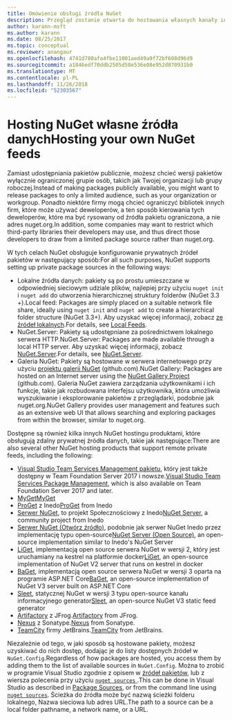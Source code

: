 ```yaml
---
title: Omówienie obsługi źródła NuGet
description: Przegląd zostanie otwarta do hostowania własnych kanały informacyjne pakietu NuGet lub we własnych galeriach, lokalnie lub zdalnie.
author: karann-msft
ms.author: karann
ms.date: 08/25/2017
ms.topic: conceptual
ms.reviewer: anangaur
ms.openlocfilehash: 4741d780afa4fbe11001aed49a9f72bf608d96d9
ms.sourcegitcommit: a1846edf70ddb2505d58e536e08e952d870931b0
ms.translationtype: MT
ms.contentlocale: pl-PL
ms.lasthandoff: 11/26/2018
ms.locfileid: "52303567"
---
```

# <a name="hosting-your-own-nuget-feeds"></a><span data-ttu-id="e9c05-103">Hosting NuGet własne źródła danych</span><span class="sxs-lookup"><span data-stu-id="e9c05-103">Hosting your own NuGet feeds</span></span>

<span data-ttu-id="e9c05-104">Zamiast udostępniania pakietów publicznie, możesz chcieć wersji pakietów wyłącznie ograniczonej grupie osób, takich jak Twojej organizacji lub grupy roboczej.</span><span class="sxs-lookup"><span data-stu-id="e9c05-104">Instead of making packages publicly available, you might want to release packages to only a limited audience, such as your organization or workgroup.</span></span> <span data-ttu-id="e9c05-105">Ponadto niektóre firmy mogą chcieć ograniczyć bibliotek innych firm, które może używać deweloperów, a ten sposób kierowania tych deweloperów, które ma być rysowany od źródła pakietu ograniczona, a nie adres nuget.org.</span><span class="sxs-lookup"><span data-stu-id="e9c05-105">In addition, some companies may want to restrict which third-party libraries their developers may use, and thus direct those developers to draw from a limited package source rather than nuget.org.</span></span>

<span data-ttu-id="e9c05-106">W tych celach NuGet obsługuje konfigurowanie prywatnych źródeł pakietów w następujący sposób:</span><span class="sxs-lookup"><span data-stu-id="e9c05-106">For all such purposes, NuGet supports setting up private package sources in the following ways:</span></span>

- <span data-ttu-id="e9c05-107">Lokalne źródła danych: pakiety są po prostu umieszczane w odpowiedniej sieciowym udziale plików, najlepiej przy użyciu `nuget init` i `nuget add` do utworzenia hierarchicznej struktury folderów (NuGet 3.3 +).</span><span class="sxs-lookup"><span data-stu-id="e9c05-107">Local feed: Packages are simply placed on a suitable network file share, ideally using `nuget init` and `nuget add` to create a hierarchical folder structure (NuGet 3.3+).</span></span> <span data-ttu-id="e9c05-108">Aby uzyskać więcej informacji, zobacz [ze źródeł lokalnych](../hosting-packages/local-feeds.md).</span><span class="sxs-lookup"><span data-stu-id="e9c05-108">For details, see [Local Feeds](../hosting-packages/local-feeds.md).</span></span>
- <span data-ttu-id="e9c05-109">NuGet.Server: Pakiety są udostępniane za pośrednictwem lokalnego serwera HTTP.</span><span class="sxs-lookup"><span data-stu-id="e9c05-109">NuGet.Server: Packages are made available through a local HTTP server.</span></span> <span data-ttu-id="e9c05-110">Aby uzyskać więcej informacji, zobacz [NuGet.Server](../hosting-packages/nuget-server.md).</span><span class="sxs-lookup"><span data-stu-id="e9c05-110">For details, see [NuGet.Server](../hosting-packages/nuget-server.md).</span></span>
- <span data-ttu-id="e9c05-111">Galeria NuGet: Pakiety są hostowane w serwera internetowego przy użyciu [projektu galerii NuGet](https://github.com/NuGet/NuGetGallery#build-and-run-the-gallery-in-arbitrary-number-easy-steps) (github.com).</span><span class="sxs-lookup"><span data-stu-id="e9c05-111">NuGet Gallery: Packages are hosted on an Internet server using the [NuGet Gallery Project](https://github.com/NuGet/NuGetGallery#build-and-run-the-gallery-in-arbitrary-number-easy-steps) (github.com).</span></span> <span data-ttu-id="e9c05-112">Galeria NuGet zawiera zarządzania użytkownikami i ich funkcje, takie jak rozbudowana interfejsu użytkownika, która umożliwia wyszukiwanie i eksplorowanie pakietów z przeglądarki, podobnie jak nuget.org.</span><span class="sxs-lookup"><span data-stu-id="e9c05-112">NuGet Gallery provides user management and features such as an extensive web UI that allows searching and exploring packages from within the browser, similar to nuget.org.</span></span>

<span data-ttu-id="e9c05-113">Dostępne są również kilka innych NuGet hostingu produktami, które obsługują zdalny prywatnej źródła danych, takie jak następujące:</span><span class="sxs-lookup"><span data-stu-id="e9c05-113">There are also several other NuGet hosting products that support remote private feeds, including the following:</span></span>

- <span data-ttu-id="e9c05-114">[Visual Studio Team Services Management pakietu](https://www.visualstudio.com/docs/package/nuget/publish), który jest także dostępny w Team Foundation Server 2017 i nowsze.</span><span class="sxs-lookup"><span data-stu-id="e9c05-114">[Visual Studio Team Services Package Management](https://www.visualstudio.com/docs/package/nuget/publish), which is also available on Team Foundation Server 2017 and later.</span></span>
- [<span data-ttu-id="e9c05-115">MyGet</span><span class="sxs-lookup"><span data-stu-id="e9c05-115">MyGet</span></span>](http://myget.org)
- <span data-ttu-id="e9c05-116">[ProGet](http://inedo.com/proget) z Inedo</span><span class="sxs-lookup"><span data-stu-id="e9c05-116">[ProGet](http://inedo.com/proget) from Inedo</span></span>
- <span data-ttu-id="e9c05-117">[Serwer NuGet](http://nugetserver.net/), to projekt Społecznościowy z Inedo</span><span class="sxs-lookup"><span data-stu-id="e9c05-117">[NuGet Server](http://nugetserver.net/), a community project from Inedo</span></span>
- <span data-ttu-id="e9c05-118">[Serwer NuGet (Otwórz źródło)](http://nuget-server.net), podobnie jak serwer NuGet Inedo przez implementację typu open-source</span><span class="sxs-lookup"><span data-stu-id="e9c05-118">[NuGet Server (Open Source)](http://nuget-server.net), an open-source implementation similar to Inedo's NuGet Server</span></span>
- <span data-ttu-id="e9c05-119">[LiGet](https://github.com/ai-traders/liget), implementacją open source serwera NuGet w wersji 2, który jest uruchamiany na kestrel na platformie docker</span><span class="sxs-lookup"><span data-stu-id="e9c05-119">[LiGet](https://github.com/ai-traders/liget), an open-source implementation of NuGet V2 server that runs on kestrel in docker</span></span>
- <span data-ttu-id="e9c05-120">[BaGet](https://github.com/loic-sharma/BaGet), implementacją open source serwera NuGet w wersji 3 oparta na programie ASP.NET Core</span><span class="sxs-lookup"><span data-stu-id="e9c05-120">[BaGet](https://github.com/loic-sharma/BaGet), an open-source implementation of NuGet V3 server built on ASP.NET Core</span></span>
- <span data-ttu-id="e9c05-121">[Sleet](https://github.com/emgarten/sleet), statycznej NuGet w wersji 3 typu open-source kanału informacyjnego generator</span><span class="sxs-lookup"><span data-stu-id="e9c05-121">[Sleet](https://github.com/emgarten/sleet), an open-source NuGet V3 static feed generator</span></span>
- <span data-ttu-id="e9c05-122">[Artifactory](https://www.jfrog.com/artifactory/) z JFrog.</span><span class="sxs-lookup"><span data-stu-id="e9c05-122">[Artifactory](https://www.jfrog.com/artifactory/) from JFrog.</span></span>
- <span data-ttu-id="e9c05-123">[Nexus](http://www.sonatype.org/nexus/) z Sonatype.</span><span class="sxs-lookup"><span data-stu-id="e9c05-123">[Nexus](http://www.sonatype.org/nexus/) from Sonatype.</span></span>
- <span data-ttu-id="e9c05-124">[TeamCity](https://www.jetbrains.com/teamcity/) firmy JetBrains.</span><span class="sxs-lookup"><span data-stu-id="e9c05-124">[TeamCity](https://www.jetbrains.com/teamcity/) from JetBrains.</span></span>

<span data-ttu-id="e9c05-125">Niezależnie od tego, w jaki sposób są hostowane pakiety, możesz uzyskiwać do nich dostęp, dodając je do listy dostępnych źródeł w `NuGet.Config`.</span><span class="sxs-lookup"><span data-stu-id="e9c05-125">Regardless of how packages are hosted, you access them by adding them to the list of available sources in `NuGet.Config`.</span></span> <span data-ttu-id="e9c05-126">Można to zrobić w programie Visual Studio zgodnie z opisem w [źródeł pakietów](../tools/package-manager-ui.md#package-sources), lub z wiersza polecenia przy użyciu [ `nuget sources` ](../tools/cli-ref-sources.md).</span><span class="sxs-lookup"><span data-stu-id="e9c05-126">This can be done in Visual Studio as described in [Package Sources](../tools/package-manager-ui.md#package-sources), or from the command line using [`nuget sources`](../tools/cli-ref-sources.md).</span></span> <span data-ttu-id="e9c05-127">Ścieżka do źródła może być nazwą ścieżki folderu lokalnego, Nazwa sieciowa lub adres URL.</span><span class="sxs-lookup"><span data-stu-id="e9c05-127">The path to a source can be a local folder pathname, a network name, or a URL.</span></span>
